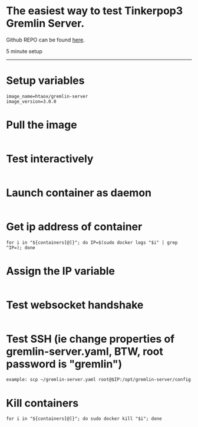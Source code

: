 The easiest way to test Tinkerpop3 Gremlin Server.
===================================================

Github REPO can be found [here](https://github.com/htaox/NEAT/tree/master/docker-scripts/gremlin-server-3.0.0).

5 minute setup
* * *
Setup variables
============
```hostname=gremlin-server
image_name=htaox/gremlin-server
image_version=3.0.0
```
Pull the image
===========
```sudo docker pull $image_name:$image_version
```
Test interactively
=====================
```sudo docker run --rm -i -t -h $hostname $image_name:$image_version /bin/bash
```
Launch container as daemon
==============================
```sudo docker run -d -h $hostname -p 8182:8182 $image_name:$image_version
```
Get ip address of container
===============================
```containers=($(sudo docker ps | grep gremlin-server | awk '{print $1}' | tr '\n' ' '))
for i in "${containers[@]}"; do IP=$(sudo docker logs "$i" | grep ^IP=); done
```
Assign the IP variable
==========================
```eval $IP
```
Test websocket handshake
=========================
```curl -i -N -vv -H "Connection: Upgrade" -H "Upgrade: websocket" -H "Host: localhost" -H "Origin: http://localhost" -k "http://$IP:8182"
```
Test SSH (ie change properties of gremlin-server.yaml, BTW, root password is "gremlin")
============
```ssh root@$IP
example: scp ~/gremlin-server.yaml root@$IP:/opt/gremlin-server/config 
```
Kill containers
===================
```containers=($(sudo docker ps | grep gremlin-server | awk '{print $1}' | tr '\n' ' '))
for i in "${containers[@]}"; do sudo docker kill "$i"; done
```
